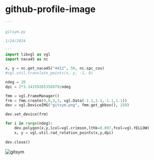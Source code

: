 # github-profile-image
```Python
'''

gitsym.py

1/24/2024

'''
import libvgl as vgl
import naca45 as nc

x, y = nc.get_naca45("4412", 50, nc.spc_cos)
#vgl.util.translate_points(x, y, -1, 0)

ndeg = 20
dpi = 2*3.14159265358979/ndeg

fmm = vgl.FrameManager()
frm = fmm.create(0,0,3,3, vgl.Data(-1.1,1.1,-1.1,1.1))
dev = vgl.DeviceIMG("gitsym.png", fmm.get_gbbox(), 150)

dev.set_device(frm)

for i in range(ndeg):
    dev.polygon(x,y,lcol=vgl.crimson,lthk=0.007,fcol=vgl.YELLOW)    
    x, y = vgl.util.rad_rotation_points(x,y,dpi)
    
dev.close()
```
![gitsym](https://github.com/uhwang/github-profile-image/assets/43251090/43fb1673-55e9-4e81-8edb-27d27a5fb8f9)
